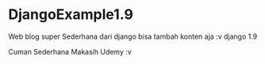 # DjangoExample1.9
Web blog super Sederhana dari django bisa tambah konten aja :v django 1.9


Cuman Sederhana Makasih Udemy :v 
